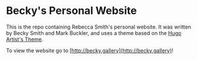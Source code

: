 # Becky's Personal Website

This is the repo containing Rebecca Smith's personal website. It was
written by Becky Smith and Mark Buckler, and uses a theme based on the
[Hugo Artist's Theme](https://github.com/digitalcraftsman/hugo-artists-theme/tree/2873e529a336f620000cb4852155cd53d93e2f8b).

To view the website go to [http://becky.gallery](http://becky.gallery)!
